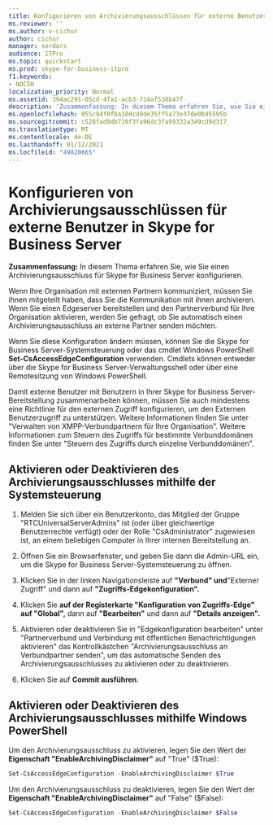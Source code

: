 ```yaml
---
title: Konfigurieren von Archivierungsausschlüssen für externe Benutzer in Skype for Business Server
ms.reviewer: ''
ms.author: v-cichur
author: cichur
manager: serdars
audience: ITPro
ms.topic: quickstart
ms.prod: skype-for-business-itpro
f1.keywords:
- NOCSH
localization_priority: Normal
ms.assetid: 394ac291-05cd-4fa1-acb3-714af538b47f
description: 'Zusammenfassung: In diesem Thema erfahren Sie, wie Sie einen Archivierungsausschluss für Skype for Business Server konfigurieren.'
ms.openlocfilehash: 055c94f0fba18dcd9de35ff5a73e37de0b45595b
ms.sourcegitcommit: c528fad9db719f3fa96dc3fa99332a349cd9d317
ms.translationtype: MT
ms.contentlocale: de-DE
ms.lasthandoff: 01/12/2021
ms.locfileid: "49820665"
---
```

# <a name="configure-archiving-disclaimers-for-external-users-in-skype-for-business-server"></a>Konfigurieren von Archivierungsausschlüssen für externe Benutzer in Skype for Business Server
 
**Zusammenfassung:** In diesem Thema erfahren Sie, wie Sie einen Archivierungsausschluss für Skype for Business Server konfigurieren.
  
Wenn Ihre Organisation mit externen Partnern kommuniziert, müssen Sie ihnen mitgeteilt haben, dass Sie die Kommunikation mit ihnen archivieren. Wenn Sie einen Edgeserver bereitstellen und den Partnerverbund für Ihre Organisation aktivieren, werden Sie gefragt, ob Sie automatisch einen Archivierungsausschluss an externe Partner senden möchten. 
  
Wenn Sie diese Konfiguration ändern müssen, können Sie die Skype for Business Server-Systemsteuerung oder das cmdlet Windows PowerShell **Set-CsAccessEdgeConfiguration** verwenden. Cmdlets können entweder über die Skype for Business Server-Verwaltungsshell oder über eine Remotesitzung von Windows PowerShell.
  
Damit externe Benutzer mit Benutzern in Ihrer Skype for Business Server-Bereitstellung zusammenarbeiten können, müssen Sie auch mindestens eine Richtlinie für den externen Zugriff konfigurieren, um den Externen Benutzerzugriff zu unterstützen. Weitere Informationen finden Sie unter "Verwalten von XMPP-Verbundpartnern für Ihre Organisation". Weitere Informationen zum Steuern des Zugriffs für bestimmte Verbunddomänen finden Sie unter "Steuern des Zugriffs durch einzelne Verbunddomänen".
  
## <a name="enable-or-disable-archiving-disclaimer-using-the-control-panel"></a>Aktivieren oder Deaktivieren des Archivierungsausschlusses mithilfe der Systemsteuerung

1. Melden Sie sich über ein Benutzerkonto, das Mitglied der Gruppe "RTCUniversalServerAdmins" ist (oder über gleichwertige Benutzerrechte verfügt) oder der Rolle "CsAdministrator" zugewiesen ist, an einem beliebigen Computer in Ihrer internen Bereitstellung an.
    
2. Öffnen Sie ein Browserfenster, und geben Sie dann die Admin-URL ein, um die Skype for Business Server-Systemsteuerung zu öffnen. 
    
3. Klicken Sie in der linken Navigationsleiste auf **"Verbund" und**"Externer Zugriff" und dann auf **"Zugriffs-Edgekonfiguration".**
    
4. Klicken Sie **auf der Registerkarte "Konfiguration von Zugriffs-Edge"** **auf "Global",** dann auf **"Bearbeiten"** und dann auf **"Details anzeigen".**
    
5. Aktivieren oder deaktivieren Sie in "Edgekonfiguration bearbeiten" unter  "Partnerverbund und Verbindung mit öffentlichen Benachrichtigungen aktivieren" das Kontrollkästchen "Archivierungsausschluss an Verbundpartner senden", um das automatische Senden des Archivierungsausschlusses zu aktivieren oder zu deaktivieren.
    
6. Klicken Sie auf **Commit ausführen**.
    
## <a name="enable-or-disable-archiving-disclaimer-using-windows-powershell"></a>Aktivieren oder Deaktivieren des Archivierungsausschlusses mithilfe Windows PowerShell

Um den Archivierungsausschluss zu aktivieren, legen Sie den Wert der **Eigenschaft "EnableArchivingDisclaimer"** auf "True" ($True):
  
```powershell
Set-CsAccessEdgeConfiguration -EnableArchivingDisclaimer $True
```

Um den Archivierungsausschluss zu deaktivieren, legen Sie den Wert der **Eigenschaft "EnableArchivingDisclaimer"** auf "False" ($False):
  
```powershell
Set-CsAccessEdgeConfiguration -EnableArchivingDisclaimer $False
```


